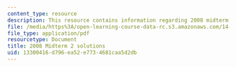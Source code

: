 ```yaml
---
content_type: resource
description: This resource contains information regarding 2008 midterm 2 solution.
file: /media/https%3A/open-learning-course-data-rc.s3.amazonaws.com/14-12-economic-applications-of-game-theory-fall-2012/13300416d796ea52e7734681caa5d2db_MIT14_12F12_MT2_2008_sol.pdf
file_type: application/pdf
resourcetype: Document
title: 2008 Midterm 2 solutions
uid: 13300416-d796-ea52-e773-4681caa5d2db
---
```


